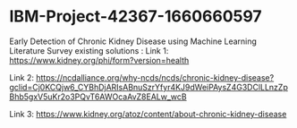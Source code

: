 # IBM-Project-42367-1660660597
Early Detection of Chronic Kidney Disease using Machine Learning
Literature Survey existing solutions :
Link 1:
https://www.kidney.org/phi/form?version=health

Link 2:
https://ncdalliance.org/why-ncds/ncds/chronic-kidney-disease?gclid=Cj0KCQjw6_CYBhDjARIsABnuSzrYfyr4KJ9dWeiPAysZ4G3DClLLnzZpBhb5gxV5uKr2o3PQvT6AWOcaAvZ8EALw_wcB

Link 3:
https://www.kidney.org/atoz/content/about-chronic-kidney-disease
